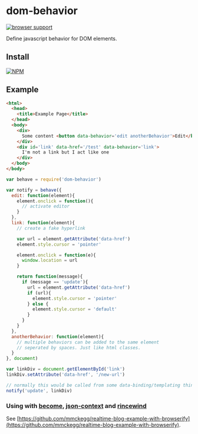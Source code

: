 dom-behavior
===

[![browser support](https://ci.testling.com/mmckegg/dom-behavior.png)](https://ci.testling.com/mmckegg/dom-behavior)

Define javascript behavior for DOM elements.

## Install

[![NPM](https://nodei.co/npm/dom-behavior.png?compact=true)](https://nodei.co/npm/dom-behavior/)

## Example

```html
<html>
  <head>
    <title>Example Page</title>
  </head>
  <body>
    <div>
      Some content <button data-behavior='edit anotherBehavior'>Edit</button>
    </div>
    <div id='link' data-href='/test' data-behavior='link'>
      I'm not a link but I act like one
    </div>
  </body>
</body>
```

```js
var behave = require('dom-behavior')

var notify = behave({
  edit: function(element){
    element.onclick = function(){
      // activate editor
    }
  },
  link: function(element){
    // create a fake hyperlink

    var url = element.getAttribute('data-href')
    element.style.cursor = 'pointer'

    element.onclick = function(e){
      window.location = url
    }

    return function(message){
      if (message == 'update'){
        url = element.getAttribute('data-href')
        if (url){
          element.style.cursor = 'pointer'
        } else {
          element.style.cursor = 'default'
        }
      }
    }
  },
  anotherBehavior: function(element){
    // multiple behaviors can be added to the same element 
    // seperated by spaces. Just like html classes.
  }
}, document)

var linkDiv = document.getElementById('link')
linkDiv.setAttribute('data-href', '/new-url')

// normally this would be called from some data-binding/templating thingy.
notify('update', linkDiv)
```

### Using with [become](https://github.com/mmckegg/become), [json-context](https://github.com/mmckegg/json-context) and [rincewind](https://github.com/mmckegg/rincewind)

See [https://github.com/mmckegg/realtime-blog-example-with-browserify](https://github.com/mmckegg/realtime-blog-example-with-browserify).